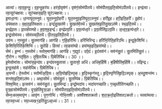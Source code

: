 

  
आत्वा॑। त्वा॒व॒ह॒न्तु॒। व॒ह॒न्तु॒हर॑यः। हर॑यो॒वृष॑णं। वृष॑णं॒सोम॑पीतये। सोम॑पीतय॒इति॒सोम॑ऽपीतये।। इन्द्र॑त्वा। त्वा॒सूर॑चक्षस:। सूर॑चक्षस॒इति॒ सूर॑ऽचक्षस:।।  
इ॒माधा॒ना:। धा॒नाघृ॑त॒स्नुव॑:। घृ॒त॒स्नुवो॒हरी॑। घृ॒त॒स्नुव॒इति॑घृ॒त॒ऽस्नुवः॑। हरी॑इ॒ह। हरी॒इति॒हरी॑। इ॒होप॑। उप॑वक्षतः। व॒क्ष॒त॒इति॑वक्षतः।। इन्द्रं॑सु॒खत॑मे। सु॒खत॑मे॒रथे॑। सु॒खत॑म॒इति॑सु॒खऽत॑मे। रथ॒इति॒रथे॑।।  
इन्द्रं॑प्रा॒तः। प्रा॒तर्ह॑वामहे। ह॒वा॒म॒ह॒इन्द्रं॑। इन्द्रं॑प्रय॒ति। प्र॒य॒त्य॑ध्व॒रे। प्र॒य॒तीति॑प्र॒ऽय॒ति। अ॒ध्व॒र॒इत्य॑ध्व॒रे।। इन्द्रं॒सोम॑स्य। सोम॑स्यपी॒तये॑। पी॒तय॒इति॑पी॒तये॑।।  
उप॑नः। न॒स्सु॒तं। सु॒तमाग॑हि। आग॑हि। ग॒हि॒हरि॑भिः। हरि॑भिरिन्द्र। हरि॑भि॒रिति॒हरि॑ऽभिः। इ॒न्द्र॒के॒शिभिः॑। के॒शिभि॒रिति॑के॒शिभिः॑।। सु॒तेहि। हित्वा॑। त्वा॒हवा॑महे। हवा॑मह॒इति॒हवा॑महे।।  
सेमं। इ॒म्नः॑। न॒स्तोमं॑। स्तोम॒माग॑हि। आग॑हि। ग॒ह्युप॑। उपे॒दं। इ॒दंसव॑नं। सव॑नंसु॒तं। सु॒तमिति॑सु॒तं।। गौ॒रोन। नतृ॑षि॒तः। तृ॒षि॒तःपि॑ब। पि॒बेति॑पिब।। 30 ।।  
इ॒मेसोमा॑सः। सोमा॑स॒इन्द॑वः। इन्द॑वस्सु॒तासः॑। सु॒तासो॒ अधि॑। अधि॑ब॒र्हिषि॑। ब॒र्हिषीति॑ब॒र्हिषि॑।। ताँइ॑न्द्र। इ॒न्द्र॒सह॑से। सह॑सेपिब। पि॒बेति॑पिब।।  
अ॒यन्ते॑। ते॒स्तोमः॑। स्तोमो॑अ॒ग्रि॒यः। अ॒ग्रि॒योहृ॑दि॒स्पृक्। हृ॒दि॒स्कृग॑स्तु। हृ॒दि॒स्पृगिति॑हृ॒दि॒ऽस्पृक्। अ॒स्तु॒शन्त॑मः। शन्त॑म॒इति॒शंऽत॑मः।। अथा॒सोमं॑। सोमं॑सु॒तं। सु॒तम्पि॑ब। पि॒बेति॑पिब।।  
विश्व॒मित्। इत्सव॑नं। सव॑नंसु॒तं। सु॒तमिन्द्रः॑। इन्द्रो॒मदा॑य। मदा॑यगच्छति। ग॒च्छ॒तीति॑गच्छति।। वृ॒त्र॒हासोम॑पीतये। वृ॒त्र॒हेति॑वृ॒त्र॒ऽहा। सोम॑पीतय॒इति॒सोम॑ऽपीतये।।  
सेम्नः॒काम॒मापृ॑ण। आपृ॑ण। पृ॒ण॒गोभिः॑। गोभि॒रश्वैः॑। अश्वै॑श्शतक्रतो। श॒त॒क्र॒तो॒इति॑शतऽक्रतो।। स्तवा॑मत्वा। त्वा॒स्वा॒ध्यः॑। स्वा॒ध्यख१॒॑इति॑सु॒ऽआ॒ध्यः॑।। 31 ।।  
